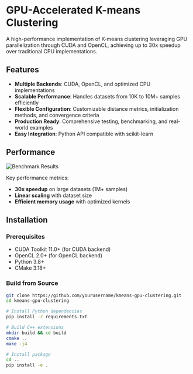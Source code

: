 # GPU-Accelerated K-means Clustering

A high-performance implementation of K-means clustering leveraging GPU parallelization through CUDA and OpenCL, achieving up to 30x speedup over traditional CPU implementations.

## Features

- **Multiple Backends**: CUDA, OpenCL, and optimized CPU implementations
- **Scalable Performance**: Handles datasets from 10K to 10M+ samples efficiently
- **Flexible Configuration**: Customizable distance metrics, initialization methods, and convergence criteria
- **Production Ready**: Comprehensive testing, benchmarking, and real-world examples
- **Easy Integration**: Python API compatible with scikit-learn

## Performance

![Benchmark Results](benchmarks/results/benchmark_plots.png)

Key performance metrics:
- **30x speedup** on large datasets (1M+ samples)
- **Linear scaling** with dataset size
- **Efficient memory usage** with optimized kernels

## Installation

### Prerequisites

- CUDA Toolkit 11.0+ (for CUDA backend)
- OpenCL 2.0+ (for OpenCL backend)
- Python 3.8+
- CMake 3.18+

### Build from Source

```bash
git clone https://github.com/yourusername/kmeans-gpu-clustering.git
cd kmeans-gpu-clustering

# Install Python dependencies
pip install -r requirements.txt

# Build C++ extensions
mkdir build && cd build
cmake ..
make -j4

# Install package
cd ..
pip install -e .